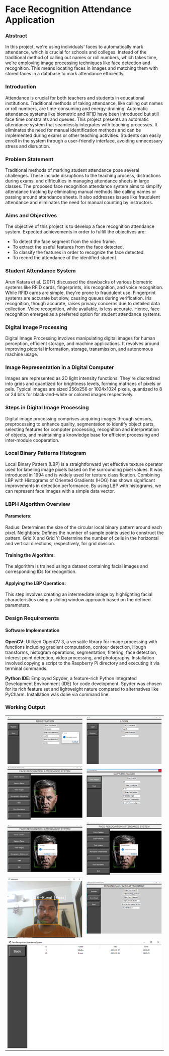 
# Face Recognition Attendance Application

### Abstract

In this project, we're using individuals' faces to automatically mark attendance, which is crucial for schools and colleges. Instead of the traditional method of calling out names or roll numbers, which takes time, we're employing image processing techniques like face detection and recognition. This means locating faces in images and matching them with stored faces in a database to mark attendance efficiently.


### Introduction

Attendance is crucial for both teachers and students in educational institutions. Traditional methods of taking attendance, like calling out names or roll numbers, are time-consuming and energy-draining. Automatic attendance systems like biometric and RFID have been introduced but still face time constraints and queues. This project presents an automatic attendance system that seamlessly integrates with teaching processes. It eliminates the need for manual identification methods and can be implemented during exams or other teaching activities. Students can easily enroll in the system through a user-friendly interface, avoiding unnecessary stress and disruption.

### Problem Statement

Traditional methods of marking student attendance pose several challenges. These include disruptions to the teaching process, distractions during exams, and difficulties in managing attendance sheets in large classes. The proposed face recognition attendance system aims to simplify attendance tracking by eliminating manual methods like calling names or passing around attendance sheets. It also addresses issues like fraudulent attendance and eliminates the need for manual counting by instructors.

### Aims and Objectives


The objective of this project is to develop a face recognition attendance system. Expected achievements in order to fulfill the objectives are:

* To detect the face segment from the video frame.
* To extract the useful features from the face detected.
* To classify the features in order to recognize the face detected.
* To record the attendance of the identified student.

### Student Attendance System

Arun Katara et al. (2017) discussed the drawbacks of various biometric systems like RFID cards, fingerprints, iris recognition, and voice recognition. While RFID cards are simple, they're prone to fraudulent use. Fingerprint systems are accurate but slow, causing queues during verification. Iris recognition, though accurate, raises privacy concerns due to detailed data collection. Voice recognition, while available, is less accurate. Hence, face recognition emerges as a preferred option for student attendance systems.

### Digital Image Processing

Digital Image Processing involves manipulating digital images for human perception, efficient storage, and machine applications. It revolves around improving pictorial information, storage, transmission, and autonomous machine usage.

### Image Representation in a Digital Computer

Images are represented as 2D light intensity functions. They're discretized into grids and quantized for brightness levels, forming matrices of pixels or pels. Typical images are sized 256x256 or 1024x1024 pixels, quantized to 8 or 24 bits for black-and-white or colored images respectively.

### Steps in Digital Image Processing

Digital image processing comprises acquiring images through sensors, preprocessing to enhance quality, segmentation to identify object parts, selecting features for computer processing, recognition and interpretation of objects, and maintaining a knowledge base for efficient processing and inter-module cooperation.

### Local Binary Patterns Histogram

Local Binary Pattern (LBP) is a straightforward yet effective texture operator used for labeling image pixels based on the surrounding pixel values. It was introduced in 1994 and is widely used for texture classification. Combining LBP with Histograms of Oriented Gradients (HOG) has shown significant improvements in detection performance. By using LBP with histograms, we can represent face images with a simple data vector.

### LBPH Algorithm Overview
#### Parameters:
Radius: Determines the size of the circular local binary pattern around each pixel.
Neighbors: Defines the number of sample points used to construct the pattern.
Grid X and Grid Y: Determine the number of cells in the horizontal and vertical directions, respectively, for grid division.
#### Training the Algorithm:
The algorithm is trained using a dataset containing facial images and corresponding IDs for recognition.
#### Applying the LBP Operation:
This step involves creating an intermediate image by highlighting facial characteristics using a sliding window approach based on the defined parameters.

### Design Requirements
#### Software Implementation
**OpenCV**: Utilized OpenCV 3, a versatile library for image processing with functions including gradient computation, contour detection, Hough transforms, histogram operations, segmentation, filtering, face detection, interest point detection, video processing, and photography. Installation involved copying a script to the Raspberry Pi directory and executing it via terminal commands.

**Python IDE**: Employed Spyder, a feature-rich Python Integrated Development Environment (IDE) for code development. Spyder was chosen for its rich feature set and lightweight nature compared to alternatives like PyCharm. Installation was done via command line.


### Working Output

<table>
  <tr>
    <td>
      <img src="https://github.com/KunalSaxena22/Face-Recognition-Attendance-Application/blob/master/projects%20working%20image/pic1.png" alt="Alt Text 1" style="width: 100%;">
    </td>
    <td>
      <img src="https://github.com/KunalSaxena22/Face-Recognition-Attendance-Application/blob/master/projects%20working%20image/pic2.png" alt="Alt Text 2" style="width: 100%;">
    </td>
  </tr>
  <tr>
    <td>
      <img src="https://github.com/KunalSaxena22/Face-Recognition-Attendance-Application/blob/master/projects%20working%20image/pic3.png" alt="Alt Text 1" style="width: 100%;">
    </td>
    <td>
      <img src="https://github.com/KunalSaxena22/Face-Recognition-Attendance-Application/blob/master/projects%20working%20image/pic4.png" alt="Alt Text 2" style="width: 100%;">
    </td>
  </tr>
  <tr>
    <td>
      <img src="https://github.com/KunalSaxena22/Face-Recognition-Attendance-Application/blob/master/projects%20working%20image/pic5.png" alt="Alt Text 1" style="width: 100%;">
    </td>
    <td>
      <img src="https://github.com/KunalSaxena22/Face-Recognition-Attendance-Application/blob/master/projects%20working%20image/pic6.png" alt="Alt Text 2" style="width: 100%;">
    </td>
  </tr>
  <tr>
    <td>
      <img src="https://github.com/KunalSaxena22/Face-Recognition-Attendance-Application/blob/master/projects%20working%20image/pic7.png" alt="Alt Text 1" style="width: 100%;">
    </td>
    <td>
      <img src="https://github.com/KunalSaxena22/Face-Recognition-Attendance-Application/blob/master/projects%20working%20image/pic8.png" alt="Alt Text 2" style="width: 100%;">
    </td>
  </tr>
  <tr>
    <td colspan="2">
      <img src="https://github.com/KunalSaxena22/Face-Recognition-Attendance-Application/blob/master/projects%20working%20image/pic9.png" alt="Alt Text 1" style="width: 100%;">
    </td>
  </tr>
</table>



